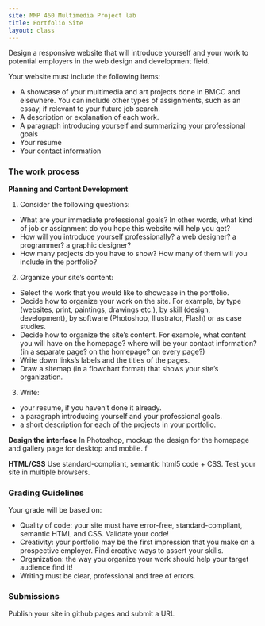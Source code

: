 ```yaml
---
site: MMP 460 Multimedia Project lab
title: Portfolio Site
layout: class
---
```

Design a responsive website that will introduce yourself and your work to potential employers in the web design and development field.

Your website must include the following items:

- A showcase of your multimedia and art projects done in BMCC and elsewhere. You can include other types of assignments, such as an essay, if relevant to your future job search.
- A description or explanation of each work.
- A paragraph introducing yourself and summarizing your professional goals
- Your resume
- Your contact information

### The work process ###

**Planning and Content Development**

1. Consider the following questions:
  - What are your immediate professional goals? In other words, what kind of job or assignment do you hope this website will help you get?
  - How will you introduce yourself professionally? a web designer? a programmer? a graphic designer?
  - How many projects do you have to show? How many of them will you include in the portfolio?

2. Organize your site’s content:
  - Select the work that you would like to showcase in the portfolio.
  - Decide how to organize your work on the site. For example, by type (websites, print, paintings, drawings etc.), by skill (design, development), by software (Photoshop, Illustrator, Flash) or as case studies.
  - Decide how to organize the site’s content. For example, what content you will have on the homepage? where will be your contact information? (in a separate page? on the homepage? on every page?)
  - Write down links’s labels and the titles of the pages.
  - Draw a sitemap (in a flowchart format) that shows your site’s organization.

3. Write:
  - your resume, if you haven’t done it already.
  - a paragraph introducing yourself and your professional goals.
  - a short description for each of the projects in your portfolio.
  
**Design the interface**
In Photoshop, mockup the design for the homepage and gallery page for desktop and mobile. f

**HTML/CSS**
Use standard-compliant, semantic html5 code + CSS. Test your site in multiple browsers.

### Grading Guidelines ###

Your grade will be based on:

- Quality of code: your site must have error-free, standard-compliant, semantic HTML and CSS. Validate your code!
- Creativity: your portfolio may be the first impression that you make on a prospective employer. Find creative ways to assert your skills.
- Organization: the way you organize your work should help your target audience find it!
- Writing must be clear, professional and free of errors.

### Submissions ###
Publish your site in github pages and submit a URL


